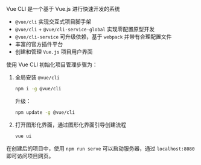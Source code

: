 Vue CLI 是一个基于 Vue.js 进行快速开发的系统
* `@vue/cli` 实现交互式项目脚手架
* `@vue/cli` + `@vue/cli-service-global` 实现零配置原型开发
* `@vue/cli-service` 可升级依赖，基于 `webpack` 并带有合理配置文件
* 丰富的官方插件平台
* 创建和管理 `Vue.js` 项目用户界面

使用 Vue CLI 初始化项目管理步骤为：

1. 全局安装 `@vue/cli`

    ```bash
    npm i -g @vue/cli
    ```

    升级：

    ```bash
    npm update -g @vue/cli
    ```

2. 打开图形化界面，通过图形化界面引导创建流程

    ```bash
    vue ui
    ```

在创建后的项目中，使用 `npm run serve` 可以启动服务器，通过 `localhost:8080` 即可访问项目网页。
